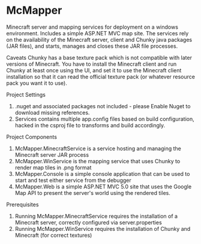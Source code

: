 # McMapper
Minecraft server and mapping services for deployment on a windows environment. Includes a simple ASP.NET MVC map site.
The services rely on the availability of the Minecraft server, client and Chunky java packages (JAR files), and starts, manages and closes these JAR file processes.

Caveats
Chunky has a base texture pack which is not compatible with later versions of Minecraft. You have to install the Minecraft client and run Chunky at least once using the UI, and set it to use the Minecraft client installation so that it can read the official texture pack (or whatever resource pack you want it to use).

Project Settings
1. .nuget and associated packages not included - please Enable Nuget to download missing references.
2. Services contains multiple app.config files based on build configuration, hacked in the csproj file to transforms and build accordingly.

Project Components
1. McMapper.MinecraftService is a service hosting and managing the Minecraft server JAR process
2. McMapper.WinService is the mapping service that uses Chunky to render map tiles in .png format
3. McMapper.Console is a simple console application that can be used to start and test either service from the debugger
4. McMapper.Web is a simple ASP.NET MVC 5.0 site that uses the Google Map API to present the server's world using the rendered tiles.

Prerequisites
1. Running McMapper.MinecraftService requires the installation of a Minecraft server, correctly configured via server.properties
2. Running McMapper.WinService requires the installation of Chunky and Minecraft (for correct textures)
